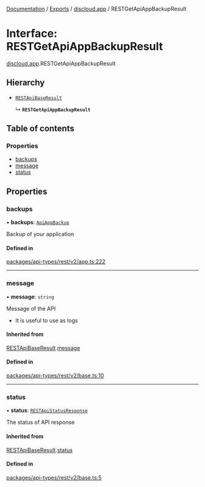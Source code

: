 [Documentation](../README.md) / [Exports](../modules.md) / [discloud.app](../modules/discloud_app.md) / RESTGetApiAppBackupResult

# Interface: RESTGetApiAppBackupResult

[discloud.app](../modules/discloud_app.md).RESTGetApiAppBackupResult

## Hierarchy

- [`RESTApiBaseResult`](discloud_app.RESTApiBaseResult.md)

  ↳ **`RESTGetApiAppBackupResult`**

## Table of contents

### Properties

- [backups](discloud_app.RESTGetApiAppBackupResult.md#backups)
- [message](discloud_app.RESTGetApiAppBackupResult.md#message)
- [status](discloud_app.RESTGetApiAppBackupResult.md#status)

## Properties

### backups

• **backups**: [`ApiAppBackup`](discloud_app.ApiAppBackup.md)

Backup of your application

#### Defined in

[packages/api-types/rest/v2/app.ts:222](https://github.com/discloud/discloud.app/blob/a142e7d/packages/api-types/rest/v2/app.ts#L222)

___

### message

• **message**: `string`

Message of the API
- It is useful to use as logs

#### Inherited from

[RESTApiBaseResult](discloud_app.RESTApiBaseResult.md).[message](discloud_app.RESTApiBaseResult.md#message)

#### Defined in

[packages/api-types/rest/v2/base.ts:10](https://github.com/discloud/discloud.app/blob/a142e7d/packages/api-types/rest/v2/base.ts#L10)

___

### status

• **status**: [`RESTApiStatusResponse`](../modules/discloud_app.md#restapistatusresponse)

The status of API response

#### Inherited from

[RESTApiBaseResult](discloud_app.RESTApiBaseResult.md).[status](discloud_app.RESTApiBaseResult.md#status)

#### Defined in

[packages/api-types/rest/v2/base.ts:5](https://github.com/discloud/discloud.app/blob/a142e7d/packages/api-types/rest/v2/base.ts#L5)
